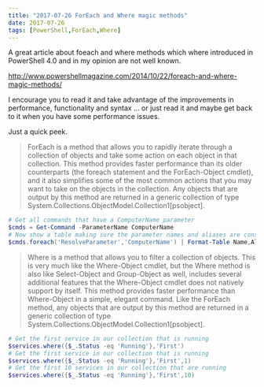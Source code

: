 ```yaml
---
title: "2017-07-26 ForEach and Where magic methods"
date: 2017-07-26
tags: [PowerShell,ForEach,Where]
---
```


A great article about foeach and where methods which where introduced in PowerShell 4.0 and in my opinion are not well known.

http://www.powershellmagazine.com/2014/10/22/foreach-and-where-magic-methods/
 
 I encourage you to read it and take advantage of the improvements in performance, functionality and syntax ... or just read it and maybe get back to it when you have some performance issues.
 
 
 Just a quick peek.
 
>ForEach is a method that allows you to rapidly iterate through a collection of objects and take some action on each object in that collection.  This method provides faster performance than its older counterparts (the foreach statement and the ForEach-Object cmdlet), and it also simplifies some of the most common actions that you may want to take on the objects in the collection.  Any objects that are output by this method are returned in a generic collection of type System.Collections.ObjectModel.Collection1[psobject].

```powershell
# Get all commands that have a ComputerName parameter
$cmds = Get-Command -ParameterName ComputerName
# Now show a table making sure the parameter names and aliases are consistent
$cmds.foreach('ResolveParameter','ComputerName') | Format-Table Name,Aliases
```
>Where is a method that allows you to filter a collection of objects.  This is very much like the Where-Object cmdlet, but the Where method is also like Select-Object and Group-Object as well, includes several additional features that the Where-Object cmdlet does not natively support by itself. This method provides faster performance than Where-Object in a simple, elegant command.  Like the ForEach method, any objects that are output by this method are returned in a generic collection of type System.Collections.ObjectModel.Collection1[psobject].
```powershell
# Get the first service in our collection that is running
$services.where({$_.Status -eq 'Running'},'First')
# Get the first service in our collection that is running
$services.where({$_.Status -eq 'Running'},'First',1)
# Get the first 10 services in our collection that are running
$services.where({$_.Status -eq 'Running'},'First',10)
```
